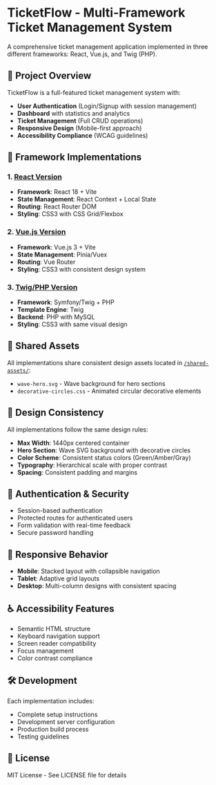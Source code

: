 # TicketFlow - Multi-Framework Ticket Management System

A comprehensive ticket management application implemented in three different frameworks: React, Vue.js, and Twig (PHP).

## 🎯 Project Overview

TicketFlow is a full-featured ticket management system with:
- **User Authentication** (Login/Signup with session management)
- **Dashboard** with statistics and analytics
- **Ticket Management** (Full CRUD operations)
- **Responsive Design** (Mobile-first approach)
- **Accessibility Compliance** (WCAG guidelines)

## 🚀 Framework Implementations

### 1. [React Version](./react-ticket-app/)
- **Framework**: React 18 + Vite
- **State Management**: React Context + Local State
- **Routing**: React Router DOM
- **Styling**: CSS3 with CSS Grid/Flexbox

### 2. [Vue.js Version](./vue-ticket-app/) 
- **Framework**: Vue.js 3 + Vite
- **State Management**: Pinia/Vuex
- **Routing**: Vue Router
- **Styling**: CSS3 with consistent design system

### 3. [Twig/PHP Version](./php-ticket-app/)
- **Framework**: Symfony/Twig + PHP
- **Template Engine**: Twig
- **Backend**: PHP with MySQL
- **Styling**: CSS3 with same visual design

## 📁 Shared Assets

All implementations share consistent design assets located in [`/shared-assets/`](./shared-assets/):
- `wave-hero.svg` - Wave background for hero sections
- `decorative-circles.css` - Animated circular decorative elements

## 🎨 Design Consistency

All implementations follow the same design rules:
- **Max Width**: 1440px centered container
- **Hero Section**: Wave SVG background with decorative circles
- **Color Scheme**: Consistent status colors (Green/Amber/Gray)
- **Typography**: Hierarchical scale with proper contrast
- **Spacing**: Consistent padding and margins

## 🔐 Authentication & Security

- Session-based authentication
- Protected routes for authenticated users
- Form validation with real-time feedback
- Secure password handling

## 📱 Responsive Behavior

- **Mobile**: Stacked layout with collapsible navigation
- **Tablet**: Adaptive grid layouts
- **Desktop**: Multi-column designs with consistent spacing

## ♿ Accessibility Features

- Semantic HTML structure
- Keyboard navigation support
- Screen reader compatibility
- Focus management
- Color contrast compliance

## 🛠 Development

Each implementation includes:
- Complete setup instructions
- Development server configuration
- Production build process
- Testing guidelines

## 📄 License

MIT License - See LICENSE file for details